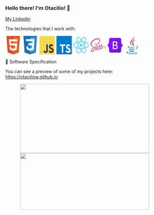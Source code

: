 ### Hello there! I'm Otacilio! 👋

<a href="https://linkedin.com/in/otacilio-dml" target="_blank">My Linkedin</a>

The technologies that I work with:

<img align="center" alt="Rafa-HTML" height="60" width="50" src="https://raw.githubusercontent.com/devicons/devicon/master/icons/html5/html5-original.svg">
<img align="center" alt="Rafa-CSS" height="60" width="50" src="https://raw.githubusercontent.com/devicons/devicon/master/icons/css3/css3-original.svg">
<img align="center" alt="Rafa HTML" height="60" width="50" src="https://github.com/devicons/devicon/blob/master/icons/javascript/javascript-original.svg">
<img align="center" alt="Rafa HTML" height="60" width="50" src="https://github.com/devicons/devicon/blob/master/icons/typescript/typescript-original.svg">
<img align="center" alt="Rafa HTML" height="60" width="50" src="https://github.com/devicons/devicon/blob/master/icons/react/react-original.svg">
<img align="center" alt="Rafa HTML" height="60" width="50" src="https://github.com/devicons/devicon/blob/master/icons/sass/sass-original.svg">
<img align="center" alt="Rafa HTML" height="60" width="50" src="https://github.com/devicons/devicon/blob/master/icons/bootstrap/bootstrap-original.svg">
<img align="center" alt="Rafa HTML" height="60" width="50" src="https://github.com/devicons/devicon/blob/master/icons/java/java-original.svg">

📃 Software Specification <br>

You can see a preview of some of my projects here: https://otaciliow.github.io

<div align="center">
  <a href="https://github.com/otaciliow">
  <img align="center" height="220em" width="410em" src="https://github-readme-stats.vercel.app/api?username=otaciliow&show_icons=true&theme=tokyonight&include_all_commits=true&count_private=true"/>
  <img align="center" height="180em" width="410em" src="https://github-readme-stats.vercel.app/api/top-langs/?username=otaciliow&layout=compact&langs_count=7&theme=tokyonight"/>
 </div>
<!--
**otaciliow/otaciliow** is a ✨ _special_ ✨ repository because its `README.md` (this file) appears on your GitHub profile.
-->
